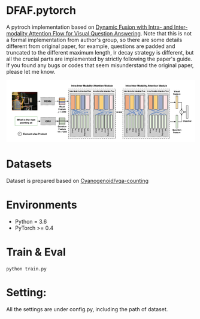 # DFAF.pytorch
A pytroch implementation based on [Dynamic Fusion with Intra- and Inter-modality Attention Flow for Visual Question Answering](https://arxiv.org/abs/1812.05252). Note that this is not a formal implementation from author's group, so there are some details different from original paper, for example, questions are padded and truncated to the different maximum length, lr decay strategy is different, but all the crucial parts are implemented by strictly following the paper's guide. If you found any bugs or codes that seem misunderstand the original paper, please let me know.

<img src="DFAF.png">  

# Datasets 
Dataset is prepared based on [Cyanogenoid/vqa-counting](https://github.com/Cyanogenoid/vqa-counting/tree/master/vqa-v2) 

# Environments
- Python = 3.6 
- PyTorch >= 0.4

# Train & Eval
```
python train.py
```

# Setting:
All the settings are under config.py, including the path of dataset.
